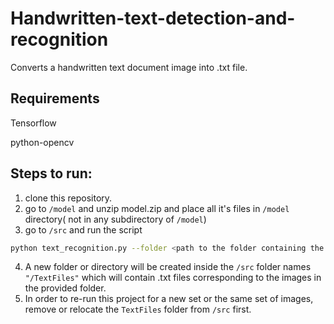 # Handwritten-text-detection-and-recognition
Converts a handwritten text document image into .txt file.

## Requirements
Tensorflow 

python-opencv



## Steps to run:

1. clone this repository.
2. go to `/model` and unzip model.zip and place all it's files in `/model` directory( not in any subdirectory of `/model`) 
3. go to `/src` and run the script
```bash
python text_recognition.py --folder <path to the folder containing the images eg. /home/sanya/Desktop/images> 
```
4. A new folder or directory will be created inside the `/src` folder names `"/TextFiles"` which will contain .txt files corresponding to the images in the provided folder.
5. In order to re-run this project for a new set or the same set of images, remove or relocate the `TextFiles` folder from `/src` first.

